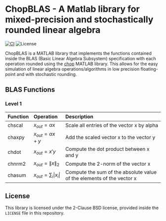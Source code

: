 # ChopBLAS - A Matlab library for mixed-precision and stochastically rounded linear algebra

[![CI](https://github.com/imciner2/ChopBLAS/actions/workflows/ci.yml/badge.svg)](https://github.com/imciner2/ChopBLAS/actions/workflows/ci.yml)
![License](https://img.shields.io/github/license/imciner2/ChopBLAS)

ChopBLAS is a MATLAB library that implements the functions contained inside the BLAS (Basic Linear Algebra Subsystem) specification
with each operation rounded using the [chop](https://github.com/higham/chop) MATLAB library.
This allows for the easy simulation of linear algebra operations/algorithms in low precision floating-point and with stochastic rounding.

## BLAS Functions

### Level 1

| Function | Operation                                | Description                                                           |
|----------|:-----------------------------------------|:----------------------------------------------------------------------|
| chscal   | $x_{out} = \alpha x$                     | Scale all entries of the vector x by alpha                            |
| chaxpy   | $x_{out} = \alpha x + y$                 | Add the scaled vector x to the vector y                               |
| chdot    | $x_{out} = x'y$                          | Compute the dot product between x and y                               |
| chnrm2   | $x_{out} = \lVert x \rVert_{2}$          | Compute the 2-norm of the vector x                                    |
| chasum   | $x_{out} = \sum_{i} \lvert x_{i} \rvert$ | Compute the sum of the absolute value of the elements of the vector x |


## License

This library is licensed under the 2-Clause BSD license, provided inside the `LICENSE` file in this repository.
